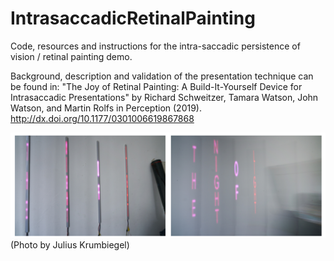 # IntrasaccadicRetinalPainting
Code, resources and instructions for the intra-saccadic persistence of vision / retinal painting demo.

Background, description and validation of the presentation technique can be found in:
"The Joy of Retinal Painting: A Build-It-Yourself Device for Intrasaccadic Presentations"
by Richard Schweitzer, Tamara Watson, John Watson, and Martin Rolfs in Perception (2019). http://dx.doi.org/10.1177/0301006619867868

![alt text](https://github.com/richardschweitzer/IntrasaccadicRetinalPainting/blob/master/Fig1.svg.png)
(Photo by Julius Krumbiegel)
